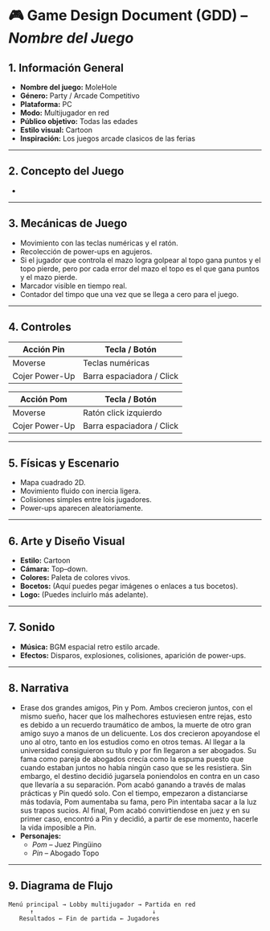 ﻿# 🎮 Game Design Document (GDD) – *Nombre del Juego*

## 1. Información General
- **Nombre del juego:** MoleHole
- **Género:** Party / Arcade Competitivo
- **Plataforma:** PC  
- **Modo:** Multijugador en red  
- **Público objetivo:** Todas las edades 
- **Estilo visual:** Cartoon
- **Inspiración:** Los juegos arcade clasicos de las ferias

---

## 2. Concepto del Juego
* 

---

## 3. Mecánicas de Juego
- Movimiento con las teclas numéricas y el ratón.
- Recolección de power-ups en agujeros.
- Si el jugador que controla el mazo logra golpear al topo gana puntos y el topo pierde, pero por cada error del mazo el topo es el que gana puntos y el mazo pierde.
- Marcador visible en tiempo real.
- Contador del timpo que una vez que se llega a cero para el juego.

---

## 4. Controles

| Acción   Pin          | Tecla / Botón               |
|-----------------------|-----------------------------|
| Moverse               | Teclas numéricas            |
| Cojer Power-Up        | Barra espaciadora / Click   |


| Acción   Pom          | Tecla / Botón               |
|-----------------------|-----------------------------|
| Moverse               | Ratón click izquierdo       |
| Cojer Power-Up        | Barra espaciadora / Click   |



---

## 5. Físicas y Escenario
- Mapa cuadrado 2D.  
- Movimiento fluido con inercia ligera.  
- Colisiones simples entre lois jugadores. 
- Power-ups aparecen aleatoriamente.

---

## 6. Arte y Diseño Visual
- **Estilo:** Cartoon 
- **Cámara:** Top–down.  
- **Colores:** Paleta de colores vivos.  
- **Bocetos:** (Aquí puedes pegar imágenes o enlaces a tus bocetos).  
- **Logo:** (Puedes incluirlo más adelante).

---

## 7. Sonido
- **Música:** BGM espacial retro estilo arcade.  
- **Efectos:** Disparos, explosiones, colisiones, aparición de power-ups.

---

## 8. Narrativa
- Erase dos grandes amigos, Pin y Pom. Ambos crecieron juntos, con el mismo sueño, hacer que los malhechores estuviesen entre rejas, esto es debido a un recuerdo traumático de ambos, la muerte de otro gran amigo suyo a manos de un delicuente. Los dos crecieron apoyandose el uno al otro, tanto en los estudios como en otros temas. Al llegar a la universidad consiguieron su título y por fin llegaron a ser abogados. Su fama como pareja de abogados crecía como la espuma puesto que cuando estaban juntos no había ningún caso que se les resistiera. Sin embargo, el destino decidió jugarsela poniendolos en contra en un caso que llevaría a su separación. Pom acabó ganando a través de malas prácticas y Pin quedó solo. Con el tiempo, empezaron a distanciarse más todavía, Pom aumentaba su fama, pero Pin intentaba sacar a la luz sus trapos sucios. Al final, Pom acabó convirtiendose en juez y en su primer caso, encontró a Pin y decidió, a partir de ese momento, hacerle la vida imposible a Pin.
- **Personajes:**  
  - *Pom* – Juez Pingüino
  - *Pin* – Abogado Topo

---

## 9. Diagrama de Flujo
```text
Menú principal → Lobby multijugador → Partida en red
      ↑                                 ↓
   Resultados ← Fin de partida ← Jugadores
